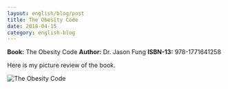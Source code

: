 ```yaml
---
layout: english/blog/post
title: The Obesity Code
date: 2018-04-15
category: english-blog
---
```


**Book:** The Obesity Code
**Author:** Dr. Jason Fung
**ISBN-13:** 978-1771641258

Here is my picture review of the book.

![The Obesity Code]({{site.english.blog.downloads}}/premkumar-masilamani-the-obesity-code-small.jpg)
